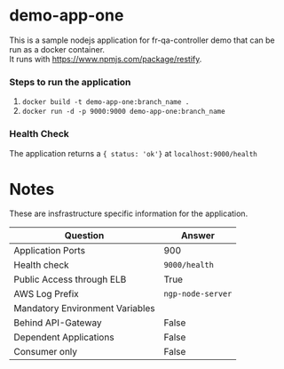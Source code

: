 # demo-app-one

This is a sample nodejs application for fr-qa-controller demo that can be run as a docker container.  
It runs with https://www.npmjs.com/package/restify.

### Steps to run the application

1. ```docker build -t demo-app-one:branch_name .```
2. ```docker run -d -p 9000:9000 demo-app-one:branch_name```

### Health Check

The application returns a ``` { status: 'ok'} ``` at ```localhost:9000/health```


# Notes

These are insfrastructure specific information for the application.

| Question  | Answer |
| ------------- | ------------- |
| Application Ports  | 900  |
| Health check  | `9000/health`  |
| Public Access through ELB  |  True  |
| AWS Log Prefix | `ngp-node-server` | 
| Mandatory Environment Variables |  | 
| Behind API-Gateway | False | 
| Dependent Applications | False | 
| Consumer only | False | 
